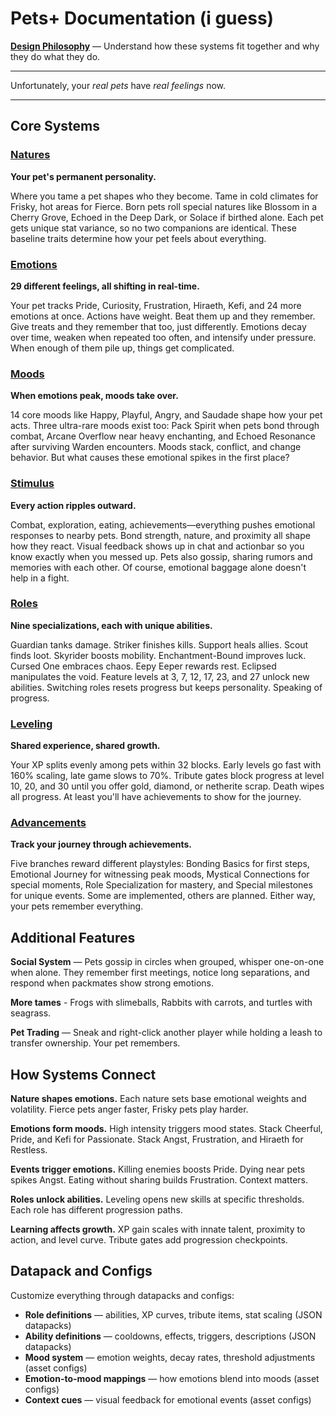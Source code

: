 # Pets+ Documentation (i guess)

**[Design Philosophy](design_philosophy.md)** — Understand how these systems fit together and why they do what they do.

--- 

Unfortunately, your *real pets* have *real feelings* now.

---

## Core Systems

### [Natures](natures.md)
**Your pet's permanent personality.**

Where you tame a pet shapes who they become. Tame in cold climates for Frisky, hot areas for Fierce. Born pets roll special natures like Blossom in a Cherry Grove, Echoed in the Deep Dark, or Solace if birthed alone. Each pet gets unique stat variance, so no two companions are identical. These baseline traits determine how your pet feels about everything.

### [Emotions](emotions.md)
**29 different feelings, all shifting in real-time.**

Your pet tracks Pride, Curiosity, Frustration, Hiraeth, Kefi, and 24 more emotions at once. Actions have weight. Beat them up and they remember. Give treats and they remember that too, just differently. Emotions decay over time, weaken when repeated too often, and intensify under pressure. When enough of them pile up, things get complicated.

### [Moods](moods.md)
**When emotions peak, moods take over.**

14 core moods like Happy, Playful, Angry, and Saudade shape how your pet acts. Three ultra-rare moods exist too: Pack Spirit when pets bond through combat, Arcane Overflow near heavy enchanting, and Echoed Resonance after surviving Warden encounters. Moods stack, conflict, and change behavior. But what causes these emotional spikes in the first place?

### [Stimulus](stimulus.md)
**Every action ripples outward.**

Combat, exploration, eating, achievements—everything pushes emotional responses to nearby pets. Bond strength, nature, and proximity all shape how they react. Visual feedback shows up in chat and actionbar so you know exactly when you messed up. Pets also gossip, sharing rumors and memories with each other. Of course, emotional baggage alone doesn't help in a fight.

### [Roles](roles.md)
**Nine specializations, each with unique abilities.**

Guardian tanks damage. Striker finishes kills. Support heals allies. Scout finds loot. Skyrider boosts mobility. Enchantment-Bound improves luck. Cursed One embraces chaos. Eepy Eeper rewards rest. Eclipsed manipulates the void. Feature levels at 3, 7, 12, 17, 23, and 27 unlock new abilities. Switching roles resets progress but keeps personality. Speaking of progress.

### [Leveling](leveling.md)
**Shared experience, shared growth.**

Your XP splits evenly among pets within 32 blocks. Early levels go fast with 160% scaling, late game slows to 70%. Tribute gates block progress at level 10, 20, and 30 until you offer gold, diamond, or netherite scrap. Death wipes all progress. At least you'll have achievements to show for the journey.

### [Advancements](advancements.md)
**Track your journey through achievements.**

Five branches reward different playstyles: Bonding Basics for first steps, Emotional Journey for witnessing peak moods, Mystical Connections for special moments, Role Specialization for mastery, and Special milestones for unique events. Some are implemented, others are planned. Either way, your pets remember everything.

## Additional Features

**Social System** — Pets gossip in circles when grouped, whisper one-on-one when alone. They remember first meetings, notice long separations, and respond when packmates show strong emotions.

**More tames** - Frogs with slimeballs, Rabbits with carrots, and turtles with seagrass.

**Pet Trading** — Sneak and right-click another player while holding a leash to transfer ownership. Your pet remembers.

## How Systems Connect

**Nature shapes emotions.** Each nature sets base emotional weights and volatility. Fierce pets anger faster, Frisky pets play harder.

**Emotions form moods.** High intensity triggers mood states. Stack Cheerful, Pride, and Kefi for Passionate. Stack Angst, Frustration, and Hiraeth for Restless.

**Events trigger emotions.** Killing enemies boosts Pride. Dying near pets spikes Angst. Eating without sharing builds Frustration. Context matters.

**Roles unlock abilities.** Leveling opens new skills at specific thresholds. Each role has different progression paths.

**Learning affects growth.** XP gain scales with innate talent, proximity to action, and level curve. Tribute gates add progression checkpoints.

## Datapack and Configs

Customize everything through datapacks and configs:

- **Role definitions** — abilities, XP curves, tribute items, stat scaling (JSON datapacks)
- **Ability definitions** — cooldowns, effects, triggers, descriptions (JSON datapacks)
- **Mood system** — emotion weights, decay rates, threshold adjustments (asset configs)
- **Emotion-to-mood mappings** — how emotions blend into moods (asset configs)
- **Context cues** — visual feedback for emotional events (asset configs)
